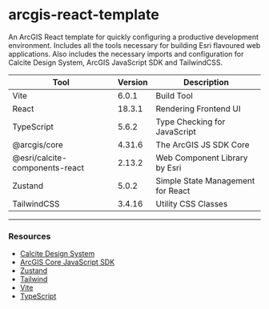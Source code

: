 # arcgis-react-template

An ArcGIS React template for quickly configuring a productive development environment. Includes all the tools necessary for building Esri flavoured web applications. Also includes the necessary imports and configuration for Calcite Design System, ArcGIS JavaScript SDK and TailwindCSS.


| Tool                                  | Version  | Description                                |
|------------------------------------------|----------|--------------------------------------------|
| Vite                                     | 6.0.1    | Build Tool                                 |
| React                                    | 18.3.1   | Rendering Frontend UI                      |
| TypeScript                               | 5.6.2    | Type Checking for JavaScript               |
| @arcgis/core                             | 4.31.6   | The ArcGIS JS SDK Core                     |
| @esri/calcite-components-react           | 2.13.2   | Web Component Library by Esri              |
| Zustand                                  | 5.0.2    | Simple State Management for React          |
| TailwindCSS                              | 3.4.16   | Utility CSS Classes                        |
----------------------------------------------------------------------------------------------------
### Resources

- [Calcite Design System](https://developers.arcgis.com/calcite-design-system)
- [ArcGIS Core JavaScript SDK](https://developers.arcgis.com/javascript/latest/api-reference/)
- [Zustand](https://github.com/pmndrs/zustand)
- [Tailwind](https://tailwindcss.com/)
- [Vite](https://vite.dev/guide/)
- [TypeScript](https://www.typescriptlang.org/docs/)